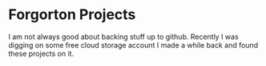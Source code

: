 # Forgorton Projects
I am not always good about backing stuff up to github. Recently I was digging on some free cloud storage account I made a while back and found these projects on it.
